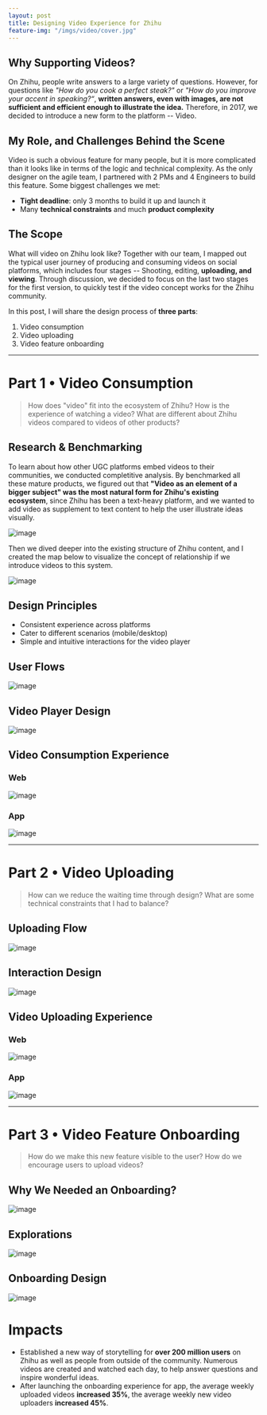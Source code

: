 ```yaml
---
layout: post
title: Designing Video Experience for Zhihu
feature-img: "/imgs/video/cover.jpg"
---
```


## Why Supporting Videos?
On Zhihu, people write answers to a large variety of questions. However, for questions like <i>"How do you cook a perfect steak?"</i> or <i>"How do you improve your accent in speaking?“</i>, **written answers, even with images, are not sufficient and efficient enough to illustrate the idea.** Therefore, in 2017, we decided to introduce a new form to the platform -- Video.

## My Role, and Challenges Behind the Scene
Video is such a obvious feature for many people, but it is more complicated than it looks like in terms of the logic and technical complexity. As the only designer on the agile team, I partnered with 2 PMs and 4 Engineers to build this feature. Some biggest challenges we met:
* **Tight deadline**: only 3 months to build it up  and launch it
* Many **technical constraints** and much **product complexity**

## The Scope
What will video on Zhihu look like? Together with our team, I mapped out the typical user journey of producing and consuming videos on social platforms, which includes four stages -- Shooting, editing, **uploading, and viewing**. Through discussion, we decided to focus on the last two stages for the first version, to quickly test if the video concept works for the Zhihu community.

In this post, I will share the design process of **three parts**: 
1. Video consumption
2. Video uploading
3. Video feature onboarding

<hr/>

# Part 1 • Video Consumption
> How does "video" fit into the ecosystem of Zhihu? How is the experience of watching a video? What are different about Zhihu videos compared to videos of other products?

## Research & Benchmarking

To learn about how other UGC platforms embed videos to their communities, we conducted completitive analysis. By benchmarked all these mature products, we figured out that **"Video as an element of a bigger subject" was the most natural form for Zhihu's existing ecosystem**, since Zhihu has been a text-heavy platform, and we wanted to add video as supplement to text content to help the user illustrate ideas visually.

![image](/imgs/video/1_benchmark.jpg)

Then we dived deeper into the existing structure of Zhihu content, and I created the map below to visualize the concept of relationship if we introduce videos to this system.

![image](/imgs/video/1_structure.jpg)


## Design Principles
- Consistent experience across platforms
- Cater to different scenarios (mobile/desktop)
- Simple and intuitive interactions for the video player

## User Flows
![image](/imgs/video/1_flow.jpg)

## Video Player Design
![image](/imgs/video/1_videoplayer.jpg)

## Video Consumption Experience
### Web
![image](/imgs/video/1_web.gif)
### App
![image](/imgs/video/1_app.gif)
<hr/>

# Part 2 • Video Uploading
> How can we reduce the waiting time through design? What are some technical constraints that I had to balance?

## Uploading Flow
![image](/imgs/video/2_flow.jpg)

## Interaction Design
![image](/imgs/video/2_uploadstatus.jpg)

## Video Uploading Experience
### Web
![image](/imgs/video/2_web.gif)
### App
![image](/imgs/video/2_app.gif)

<hr/>

# Part 3 • Video Feature Onboarding
> How do we make this new feature visible to the user? How do we encourage users to upload videos?

## Why We Needed an Onboarding?
![image](/imgs/video/3_why.jpg)

## Explorations
![image](/imgs/video/3_exploration.jpg)

## Onboarding Design
![image](/imgs/video/3_final.jpg)

# Impacts
* Established a new way of storytelling for **over 200 million users** on Zhihu as well as people from outside of the community. Numerous videos are created and watched each day, to help answer questions and inspire wonderful ideas.
* After launching the onboarding experience for app, the average weekly uploaded videos **increased 35%**, the average weekly new video uploaders **increased 45%**.
